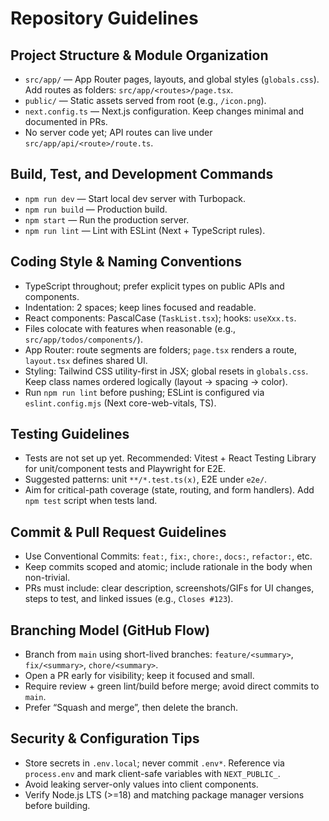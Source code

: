 # Repository Guidelines

## Project Structure & Module Organization
- `src/app/` — App Router pages, layouts, and global styles (`globals.css`). Add routes as folders: `src/app/<routes>/page.tsx`.
- `public/` — Static assets served from root (e.g., `/icon.png`).
- `next.config.ts` — Next.js configuration. Keep changes minimal and documented in PRs.
- No server code yet; API routes can live under `src/app/api/<route>/route.ts`.

## Build, Test, and Development Commands
- `npm run dev` — Start local dev server with Turbopack.
- `npm run build` — Production build.
- `npm start` — Run the production server.
- `npm run lint` — Lint with ESLint (Next + TypeScript rules).

## Coding Style & Naming Conventions
- TypeScript throughout; prefer explicit types on public APIs and components.
- Indentation: 2 spaces; keep lines focused and readable.
- React components: PascalCase (`TaskList.tsx`); hooks: `useXxx.ts`.
- Files colocate with features when reasonable (e.g., `src/app/todos/components/`).
- App Router: route segments are folders; `page.tsx` renders a route, `layout.tsx` defines shared UI.
- Styling: Tailwind CSS utility-first in JSX; global resets in `globals.css`. Keep class names ordered logically (layout → spacing → color).
- Run `npm run lint` before pushing; ESLint is configured via `eslint.config.mjs` (Next core-web-vitals, TS).

## Testing Guidelines
- Tests are not set up yet. Recommended: Vitest + React Testing Library for unit/component tests and Playwright for E2E.
- Suggested patterns: unit `**/*.test.ts(x)`, E2E under `e2e/`.
- Aim for critical-path coverage (state, routing, and form handlers). Add `npm test` script when tests land.

## Commit & Pull Request Guidelines
- Use Conventional Commits: `feat:`, `fix:`, `chore:`, `docs:`, `refactor:`, etc.
- Keep commits scoped and atomic; include rationale in the body when non-trivial.
- PRs must include: clear description, screenshots/GIFs for UI changes, steps to test, and linked issues (e.g., `Closes #123`).

## Branching Model (GitHub Flow)
- Branch from `main` using short-lived branches: `feature/<summary>`, `fix/<summary>`, `chore/<summary>`.
- Open a PR early for visibility; keep it focused and small.
- Require review + green lint/build before merge; avoid direct commits to `main`.
- Prefer “Squash and merge”, then delete the branch.

## Security & Configuration Tips
- Store secrets in `.env.local`; never commit `.env*`. Reference via `process.env` and mark client-safe variables with `NEXT_PUBLIC_`.
- Avoid leaking server-only values into client components.
- Verify Node.js LTS (>=18) and matching package manager versions before building.
